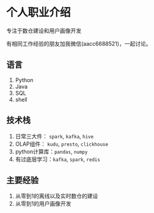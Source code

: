 # 个人职业介绍

专注于数仓建设和用户画像开发

有相同工作经验的朋友加我微信(aacc6688521)，一起讨论。

## 语言
1. Python
2. Java
3. SQL
4. shell

## 技术栈
1. 日常三大件： `spark`, `kafka`, `hive`
2. OLAP组件： `kudu`, `presto`, `clickhouse`
3. python计算库：`pandas`, `numpy`
4. 有过底层学习：`kafka`, `spark`, `redis`

## 主要经验
1. 从零到1的离线以及实时数仓的建设
2. 从零到1的用户画像开发
